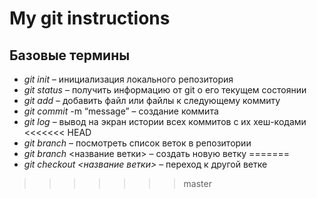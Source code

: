 # My git instructions

## Базовые термины

* *git init* – инициализация локального репозитория
* *git status* – получить информацию от git о его текущем состоянии
* *git add* – добавить файл или файлы к следующему коммиту
* *git commit* -m “message” – создание коммита
* *git log* – вывод на экран истории всех коммитов с их хеш-кодами
<<<<<<< HEAD
* *git branch* – посмотреть список веток в репозитории
* *git branch* <название ветки> – создать новую ветку
=======
* *git checkout <название ветки>* – переход к другой ветке
>>>>>>> master
